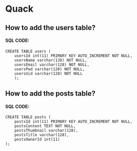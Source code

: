 
# Quack

## How to add the users table?

#### SQL CODE:

```
CREATE TABLE users (
    usersId int(11) PRIMARY KEY AUTO_INCREMENT NOT NULL,
    usersName varchar(128) NOT NULL,
    usersEmail varchar(128) NOT NULL,
    usersPwd varchar(128) NOT NULL,
    usersUid varchar(128) NOT NULL
    );
```
## How to add the posts table?

#### SQL CODE:

 ```
 CREATE TABLE posts ( 
     postsId int(11) PRIMARY KEY AUTO_INCREMENT NOT NULL, 
     postsContent TEXT NOT NULL, 
     postsThumbnail varchar(128), 
     postsTitle varchar(128), 
     postsOwnerId int(11) 
 );
 ```
